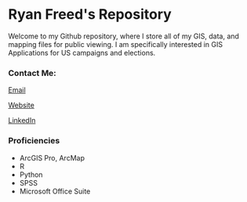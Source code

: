 # **Ryan Freed's Repository**

Welcome to my Github repository, where I store all of my GIS, data, and mapping files for public viewing. I am specifically interested in GIS Applications for US campaigns and elections.

### Contact Me:

[Email](mailto:rfreed9@gmail.com)

[Website](https://sites.google.com/view/ryanfreed/)

[LinkedIn](https://www.linkedin.com/in/ryan-freed/)

### Proficiencies

- ArcGIS Pro, ArcMap
- R
- Python
- SPSS
- Microsoft Office Suite
